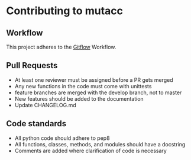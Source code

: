 # Contributing to mutacc

## Workflow

This project adheres to the [Gitflow](https://www.atlassian.com/git/tutorials/comparing-workflows/gitflow-workflow)
Workflow.

## Pull Requests

- At least one reviewer must be assigned before a PR gets merged
- Any new functions in the code must come with unittests
- feature branches are merged with the develop branch, not to master
- New features should be added to the documentation
- Update CHANGELOG.md

## Code standards

- All python code should adhere to pep8
- All functions, classes, methods, and modules should have a docstring
- Comments are added where clarification of code is necessary

